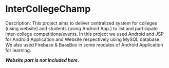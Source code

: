# InterCollegeChamp

Description:
This project aims to deliver centralized system for colleges (using website) and
students (using Android App.) to list and participate inter-college competitions/events.
In this project we used Android and JSP for Android Application and Website respectively
using MySQL database. We also used Firebase & BaasBox in some modules of Android
Application for learning.

***Website part is not included here.***
